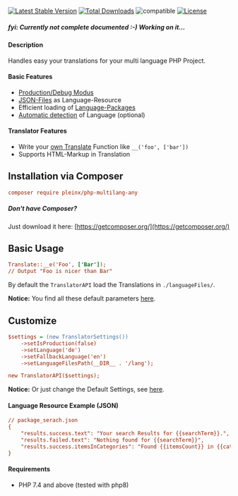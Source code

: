 [![Latest Stable Version](https://poser.pugx.org/pleinx/php-multilang-any/v/stable)](https://packagist.org/packages/pleinx/php-multilang-any)
[![Total Downloads](https://poser.pugx.org/pleinx/php-multilang-any/downloads)](https://packagist.org/packages/pleinx/php-multilang-any)
![compatible](https://img.shields.io/badge/PHP%207-Compatible-brightgreen.svg)
[![License](https://poser.pugx.org/pleinx/php-multilang-any/license)](https://packagist.org/packages/pleinx/php-multilang-any)

##### fyi: Currently not complete documented :-) Working on it...

#### Description

Handles easy your translations for your multi language PHP Project.  

#### Basic Features

* [Production/Debug Modus](https://github.com/pleinx/php-multilang-any/wiki)
* [JSON-Files](https://github.com/pleinx/php-multilang-any/wiki) as Language-Resource
* Efficient loading of [Language-Packages](https://github.com/pleinx/php-multilang-any/wiki)
* [Automatic detection](https://github.com/pleinx/php-multilang-any/wiki) of Language (optional)

#### Translator Features

* Write your [own Translate](https://github.com/pleinx/php-multilang-any/wiki) Function like `__('foo', ['bar'])`
* Supports HTML-Markup in Translation

## Installation via Composer

```ini
composer require pleinx/php-multilang-any
```

##### Don't have Composer?
Just download it here: [https://getcomposer.org/](https://getcomposer.org/)

## Basic Usage 
```ini
Translate::__e('Foo', ['Bar']);
// Output "Foo is nicer than Bar"
```

By default the `TranslatorAPI` load the Translations in `./languageFiles/`.

**Notice:** You find all these default parameters [here](https://github.com/pleinx/php-multilang-any/wiki).

## Customize

```ini
$settings = (new TranslatorSettings())
    ->setIsProduction(false)
    ->setLanguage('de')
    ->setFallbackLanguage('en')
    ->setLanguageFilesPath(__DIR__ . '/lang');

new TranslatorAPI($settings);
```

**Notice:** Or just change the Default Settings, see [here](https://github.com/pleinx/php-multilang-any/wiki).

#### Language Resource Example (JSON) 
```ini
// package_serach.json
{
    "results.success.text": "Your search Results for {{searchTerm}}.",
    "results.failed.text": "Nothing found for {{searchTerm}}",
    "results.success.itemsInCategories": "Found {{itemsCount}} in {{categories}}"
}
```

#### Requirements
* PHP 7.4 and above (tested with php8)

